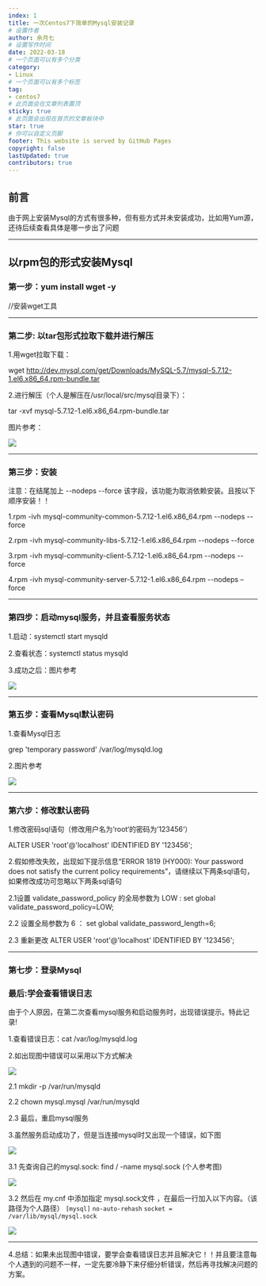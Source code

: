 ```yaml
---
index: 1
title: 一次Centos7下简单的Mysql安装记录
# 设置作者
author: 余月七
# 设置写作时间
date: 2022-03-18
# 一个页面可以有多个分类
category:
- Linux
# 一个页面可以有多个标签
tag:
- centos7
# 此页面会在文章列表置顶
sticky: true
# 此页面会出现在首页的文章板块中
star: true
# 你可以自定义页脚
footer: This website is served by GitHub Pages
copyright: false
lastUpdated: true
contributors: true
---
```



## 前言

由于网上安装Mysql的方式有很多种，但有些方式并未安装成功，比如用Yum源，还待后续查看具体是哪一步出了问题

---

## 以rpm包的形式安装Mysql

### 第一步：yum install wget -y		

//安装wget工具

---

### 第二步: 以tar包形式拉取下载并进行解压

1.用wget拉取下载：

wget http://dev.mysql.com/get/Downloads/MySQL-5.7/mysql-5.7.12-1.el6.x86_64.rpm-bundle.tar

2.进行解压（个人是解压在/usr/local/src/mysql目录下）：

tar -xvf mysql-5.7.12-1.el6.x86_64.rpm-bundle.tar

图片参考：

![](https://unleashed.oss-cn-beijing.aliyuncs.com/picgo/2031154-20201102223925339-1063831368.png)

---

### 第三步：安装

注意：在结尾加上 --nodeps --force  该字段，该功能为取消依赖安装。且按以下顺序安装！！

1.rpm -ivh mysql-community-common-5.7.12-1.el6.x86_64.rpm --nodeps --force

2.rpm -ivh mysql-community-libs-5.7.12-1.el6.x86_64.rpm --nodeps --force

3.rpm -ivh mysql-community-client-5.7.12-1.el6.x86_64.rpm --nodeps --force

4.rpm -ivh mysql-community-server-5.7.12-1.el6.x86_64.rpm --nodeps –force

---

### 第四步：启动mysql服务，并且查看服务状态

1.启动：systemctl start mysqld

2.查看状态：systemctl status mysqld

3.成功之后：图片参考

![](https://unleashed.oss-cn-beijing.aliyuncs.com/picgo/2031154-20201102223948449-1163660151.png)

---

### 第五步：查看Mysql默认密码

1.查看Mysql日志

grep 'temporary password' /var/log/mysqld.log

2.图片参考

![](https://unleashed.oss-cn-beijing.aliyuncs.com/picgo/2031154-20201102224009180-497761200.png)

---

### 第六步：修改默认密码

1.修改密码sql语句（修改用户名为‘root‘的密码为’123456‘）

ALTER USER 'root'@'localhost' IDENTIFIED BY '123456';

2.假如修改失败，出现如下提示信息“ERROR 1819 (HY000): Your password does not satisfy the current policy requirements”，请继续以下两条sql语句，如果修改成功可忽略以下两条sql语句

2.1设置 validate_password_policy 的全局参数为 LOW  :  set global validate_password_policy=LOW;

2.2 设置全局参数为 6 ： set global validate_password_length=6;

2.3 重新更改 ALTER USER 'root'@'localhost' IDENTIFIED BY '123456';

---

### 第七步：登录Mysql 

### 最后:学会查看错误日志

由于个人原因，在第二次查看mysql服务和启动服务时，出现错误提示。特此记录!

1.查看错误日志：cat  /var/log/mysqld.log

2.如出现图中错误可以采用以下方式解决

![](https://unleashed.oss-cn-beijing.aliyuncs.com/picgo/2031154-20201102224026603-715614475.png)


2.1  mkdir -p /var/run/mysqld

2.2  chown mysql.mysql /var/run/mysqld

2.3 最后，重启mysql服务

3.虽然服务启动成功了，但是当连接mysql时又出现一个错误，如下图

![](https://unleashed.oss-cn-beijing.aliyuncs.com/picgo/2031154-20201103082828484-619563504.png)


3.1 先查询自己的mysql.sock:  find / -name mysql.sock  (个人参考图) 

![](https://unleashed.oss-cn-beijing.aliyuncs.com/picgo/2031154-20201103083424017-129992276.png)

3.2 然后在 my.cnf 中添加指定 mysql.sock文件 ，在最后一行加入以下内容。（该路径为个人路径）
`[mysql]`
`no-auto-rehash`
`socket = /var/lib/mysql/mysql.sock`

![](https://unleashed.oss-cn-beijing.aliyuncs.com/picgo/2031154-20201103083618108-558073854.png)

---

4.总结：如果未出现图中错误，要学会查看错误日志并且解决它！！并且要注意每个人遇到的问题不一样，一定先要冷静下来仔细分析错误，然后再寻找解决问题的方案。
